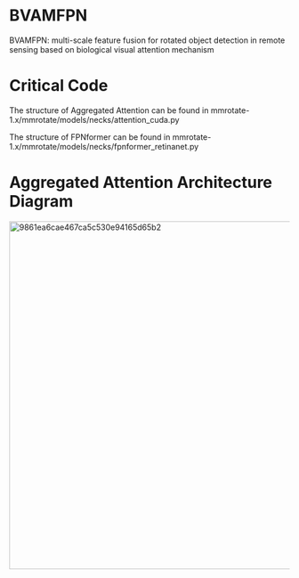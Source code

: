 # BVAMFPN
BVAMFPN: multi-scale feature fusion for rotated object detection in remote sensing based on  biological visual attention mechanism

# Critical Code
The structure of Aggregated Attention can be found in mmrotate-1.x/mmrotate/models/necks/attention_cuda.py

The structure of FPNformer can be found in mmrotate-1.x/mmrotate/models/necks/fpnformer_retinanet.py

# Aggregated Attention Architecture Diagram

<img width="1655" height="625" alt="9861ea6cae467ca5c530e94165d65b2" src="https://github.com/user-attachments/assets/a7d82994-9480-4452-a4d4-1fd0ef43fbc5" />
